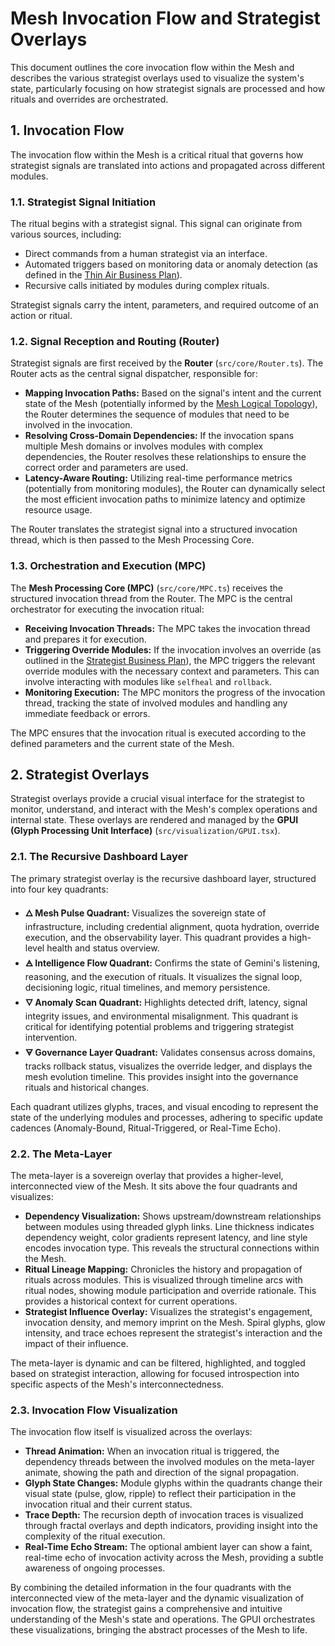 # Mesh Invocation Flow and Strategist Overlays

This document outlines the core invocation flow within the Mesh and describes the various strategist overlays used to visualize the system's state, particularly focusing on how strategist signals are processed and how rituals and overrides are orchestrated.

## 1. Invocation Flow

The invocation flow within the Mesh is a critical ritual that governs how strategist signals are translated into actions and propagated across different modules.

### 1.1. Strategist Signal Initiation

The ritual begins with a strategist signal. This signal can originate from various sources, including:

- Direct commands from a human strategist via an interface.
- Automated triggers based on monitoring data or anomaly detection (as defined in the [Thin Air Business Plan](src/plans/ThinAirPlan.md)).
- Recursive calls initiated by modules during complex rituals.

Strategist signals carry the intent, parameters, and required outcome of an action or ritual.

### 1.2. Signal Reception and Routing (Router)

Strategist signals are first received by the **Router** (`src/core/Router.ts`). The Router acts as the central signal dispatcher, responsible for:

- **Mapping Invocation Paths:** Based on the signal's intent and the current state of the Mesh (potentially informed by the [Mesh Logical Topology](docs/mesh_logical_topology.md)), the Router determines the sequence of modules that need to be involved in the invocation.
- **Resolving Cross-Domain Dependencies:** If the invocation spans multiple Mesh domains or involves modules with complex dependencies, the Router resolves these relationships to ensure the correct order and parameters are used.
- **Latency-Aware Routing:** Utilizing real-time performance metrics (potentially from monitoring modules), the Router can dynamically select the most efficient invocation paths to minimize latency and optimize resource usage.

The Router translates the strategist signal into a structured invocation thread, which is then passed to the Mesh Processing Core.

### 1.3. Orchestration and Execution (MPC)

The **Mesh Processing Core (MPC)** (`src/core/MPC.ts`) receives the structured invocation thread from the Router. The MPC is the central orchestrator for executing the invocation ritual:

- **Receiving Invocation Threads:** The MPC takes the invocation thread and prepares it for execution.
- **Triggering Override Modules:** If the invocation involves an override (as outlined in the [Strategist Business Plan](src/plans/StrategistPlan.md)), the MPC triggers the relevant override modules with the necessary context and parameters. This can involve interacting with modules like `selfheal` and `rollback`.
- **Monitoring Execution:** The MPC monitors the progress of the invocation thread, tracking the state of involved modules and handling any immediate feedback or errors.

The MPC ensures that the invocation ritual is executed according to the defined parameters and the current state of the Mesh.

## 2. Strategist Overlays

Strategist overlays provide a crucial visual interface for the strategist to monitor, understand, and interact with the Mesh's complex operations and internal state. These overlays are rendered and managed by the **GPUI (Glyph Processing Unit Interface)** (`src/visualization/GPUI.tsx`).

### 2.1. The Recursive Dashboard Layer

The primary strategist overlay is the recursive dashboard layer, structured into four key quadrants:

- **🜂 Mesh Pulse Quadrant:** Visualizes the sovereign state of infrastructure, including credential alignment, quota hydration, override execution, and the observability layer. This quadrant provides a high-level health and status overview.
- **🜁 Intelligence Flow Quadrant:** Confirms the state of Gemini's listening, reasoning, and the execution of rituals. It visualizes the signal loop, decisioning logic, ritual timelines, and memory persistence.
- **🜄 Anomaly Scan Quadrant:** Highlights detected drift, latency, signal integrity issues, and environmental misalignment. This quadrant is critical for identifying potential problems and triggering strategist intervention.
- **🜃 Governance Layer Quadrant:** Validates consensus across domains, tracks rollback status, visualizes the override ledger, and displays the mesh evolution timeline. This provides insight into the governance rituals and historical changes.

Each quadrant utilizes glyphs, traces, and visual encoding to represent the state of the underlying modules and processes, adhering to specific update cadences (Anomaly-Bound, Ritual-Triggered, or Real-Time Echo).

### 2.2. The Meta-Layer

The meta-layer is a sovereign overlay that provides a higher-level, interconnected view of the Mesh. It sits above the four quadrants and visualizes:

- **Dependency Visualization:** Shows upstream/downstream relationships between modules using threaded glyph links. Line thickness indicates dependency weight, color gradients represent latency, and line style encodes invocation type. This reveals the structural connections within the Mesh.
- **Ritual Lineage Mapping:** Chronicles the history and propagation of rituals across modules. This is visualized through timeline arcs with ritual nodes, showing module participation and override rationale. This provides a historical context for current operations.
- **Strategist Influence Overlay:** Visualizes the strategist's engagement, invocation density, and memory imprint on the Mesh. Spiral glyphs, glow intensity, and trace echoes represent the strategist's interaction and the impact of their influence.

The meta-layer is dynamic and can be filtered, highlighted, and toggled based on strategist interaction, allowing for focused introspection into specific aspects of the Mesh's interconnectedness.

### 2.3. Invocation Flow Visualization

The invocation flow itself is visualized across the overlays:

- **Thread Animation:** When an invocation ritual is triggered, the dependency threads between the involved modules on the meta-layer animate, showing the path and direction of the signal propagation.
- **Glyph State Changes:** Module glyphs within the quadrants change their visual state (pulse, glow, ripple) to reflect their participation in the invocation ritual and their current status.
- **Trace Depth:** The recursion depth of invocation traces is visualized through fractal overlays and depth indicators, providing insight into the complexity of the ritual execution.
- **Real-Time Echo Stream:** The optional ambient layer can show a faint, real-time echo of invocation activity across the Mesh, providing a subtle awareness of ongoing processes.

By combining the detailed information in the four quadrants with the interconnected view of the meta-layer and the dynamic visualization of invocation flow, the strategist gains a comprehensive and intuitive understanding of the Mesh's state and operations. The GPUI orchestrates these visualizations, bringing the abstract processes of the Mesh to life.